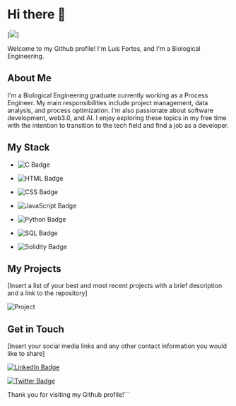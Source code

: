 # Hi there 👋

[![]((https://github.com/0xfortes/0xFortes/blob/main/J4o.gif))]

Welcome to my Github profile! I'm Luís Fortes, and I'm a Biological Engineering.

## About Me

I'm a Biological Engineering graduate currently working as a Process Engineer. My main responsibilities include project management, data analysis, and process optimization. I'm also passionate about software development, web3.0, and AI. I enjoy exploring these topics in my free time with the intention to transition to the tech field and find a job as a developer.

## My Stack

- ![C Badge](https://img.shields.io/badge/-C-A8B9CC?style=flat&logo=c&logoColor=white)

- ![HTML Badge](https://img.shields.io/badge/-HTML-E34F26?style=flat&logo=html5&logoColor=white)

- ![CSS Badge](https://img.shields.io/badge/-CSS-1572B6?style=flat&logo=css3&logoColor=white)

- ![JavaScript Badge](https://img.shields.io/badge/-JavaScript-F7DF1E?style=flat&logo=javascript&logoColor=black)

- ![Python Badge](https://img.shields.io/badge/-Python-3776AB?style=flat&logo=python&logoColor=white)

- ![SQL Badge](https://img.shields.io/badge/-SQL-4479A1?style=flat&logo=sql&logoColor=white)

- ![Solidity Badge](https://img.shields.io/badge/-Solidity-363636?style=flat&logo=solidity&logoColor=white)

## My Projects

[Insert a list of your best and most recent projects with a brief description and a link to the repository]

![Project](https://github.com/[YourUsername]/[YourUsername]/blob/main/project.gif "Project")

## Get in Touch

[Insert your social media links and any other contact information you would like to share]

[![LinkedIn Badge](https://img.shields.io/badge/-YourName-blue?style=flat&logo=Linkedin&logoColor=white&link=[YourLinkedInURL])](https://www.linkedin.com/in/[YourLinkedInURL]/)

[![Twitter Badge](https://img.shields.io/badge/-YourName-blue?style=flat&logo=twitter&logoColor=white&link=[YourTwitterURL])](https://twitter.com/[YourTwitterURL]/)

Thank you for visiting my Github profile!```


